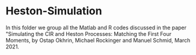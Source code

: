 # Heston-Simulation
In this folder we group all the Matlab and R codes discussed in the paper "Simulating the CIR and Heston Processes: Matching the First Four Moments, by Ostap Okhrin, Michael Rockinger and Manuel Schmid, March 2021.
